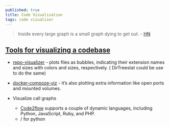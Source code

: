 ```yaml
---
published: true
title: Code Vizualisation
tags: code vizualizer
---
```

> Inside every large graph is a small graph dying to get out. - [HN](https://news.ycombinator.com/item?id=30891230)

## [Tools for visualizing a codebase](https://lmy.medium.com/7-tools-for-visualizing-a-codebase-41b7cddb1a14)

- [repo-visualizer](https://github.com/githubocto/repo-visualizer-demo) -  plots files as bubbles, indicating their extension names and sizes with colors and sizes, respectively. ( DirTreestat could be use to do the same)

- [docker-compoze-viz](https://github.com/pmsipilot/docker-compose-viz) - it’s also plotting extra information like open ports and mounted volumes.

- Visualize call graphs
	- [Code2flow](https://github.com/scottrogowski/code2flow) supports a couple of dynamic languages, including Python, JavaScript, Ruby, and PHP.
	- []() / []() for python
